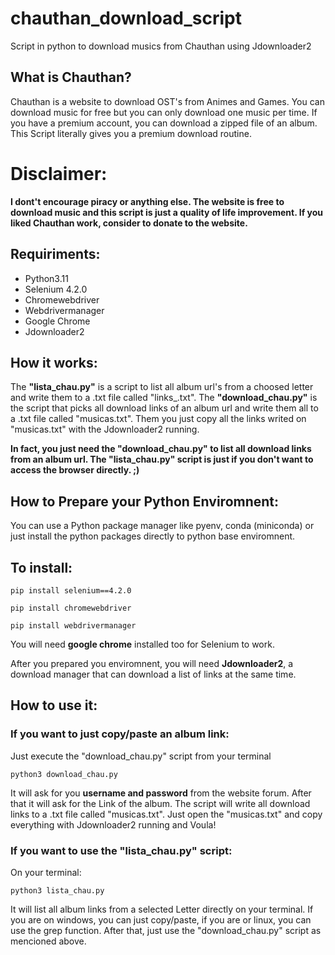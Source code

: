 # chauthan_download_script
Script in python to download musics from Chauthan using Jdownloader2

## What is Chauthan?

Chauthan is a website to download OST's from Animes and Games. 
You can download music for free but you can only download one music per time. 
If you have a premium account, you can download a zipped file of an album. This Script literally gives you a premium download routine.

# Disclaimer:

**I dont't encourage piracy or anything else. The website is free to download music and this script is just a quality of life improvement. If you liked Chauthan work, consider to donate to the website.**

## Requiriments:

* Python3.11
* Selenium 4.2.0
* Chromewebdriver
* Webdrivermanager
* Google Chrome
* Jdownloader2

## How it works:

The **"lista_chau.py"** is a script to list all album url's from a choosed letter and write them to a .txt file called "links_.txt".
The **"download_chau.py"** is the script that picks all download links of an album url and write them all to a .txt file called "musicas.txt".
Them you just copy all the links writed on "musicas.txt" with the Jdownloader2 running.

**In fact, you just need the "download_chau.py" to list all download links from an album url. The "lista_chau.py" script is just if you don't want to access the browser directly. ;)**

## How to Prepare your Python Enviromnent:

You can use a Python package manager like pyenv, conda (miniconda) or just install the python packages directly to python base enviromnent.

## To install:

```
pip install selenium==4.2.0
```
```
pip install chromewebdriver
```
```
pip install webdrivermanager
```

You will need **google chrome** installed too for Selenium to work.

After you prepared you enviromnent, you will need **Jdownloader2**, a download manager that can download a list of links at the same time.

## How to use it:

### If you want to just copy/paste an album link:

Just execute the "download_chau.py" script from your terminal 

```
python3 download_chau.py
```

It will ask for you **username and password** from the website forum. After that it will ask for the Link of the album.
The script will write all download links to a .txt file called "musicas.txt".
Just open the "musicas.txt" and copy everything with Jdownloader2 running and Voula!

### If you want to use the "lista_chau.py" script:

On your terminal:

```
python3 lista_chau.py
```

It will list all album links from a selected Letter directly on your terminal. If you are on windows, you can just copy/paste, if you are or linux, you can use the grep function. After that, just use the "download_chau.py" script as mencioned above.
